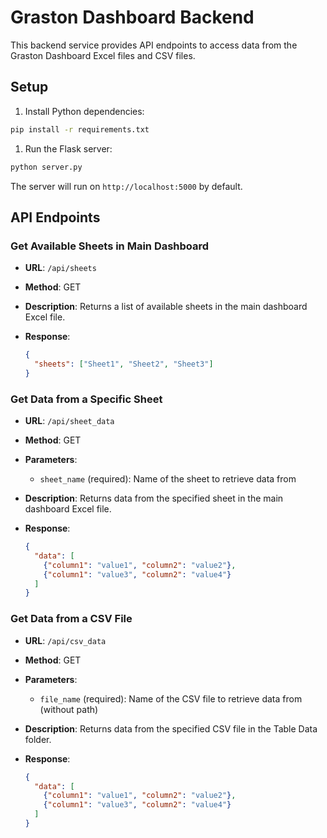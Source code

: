 # Graston Dashboard Backend

This backend service provides API endpoints to access data from the Graston Dashboard Excel files and CSV files.

## Setup

1. Install Python dependencies:

```bash
pip install -r requirements.txt
```

1. Run the Flask server:

```bash
python server.py
```

The server will run on `http://localhost:5000` by default.

## API Endpoints

### Get Available Sheets in Main Dashboard

- **URL**: `/api/sheets`
- **Method**: GET
- **Description**: Returns a list of available sheets in the main dashboard Excel file.
- **Response**:

  ```json
  {
    "sheets": ["Sheet1", "Sheet2", "Sheet3"]
  }
  ```

### Get Data from a Specific Sheet

- **URL**: `/api/sheet_data`
- **Method**: GET
- **Parameters**:
  - `sheet_name` (required): Name of the sheet to retrieve data from
- **Description**: Returns data from the specified sheet in the main dashboard Excel file.
- **Response**:

  ```json
  {
    "data": [
      {"column1": "value1", "column2": "value2"},
      {"column1": "value3", "column2": "value4"}
    ]
  }
  ```

### Get Data from a CSV File

- **URL**: `/api/csv_data`
- **Method**: GET
- **Parameters**:
  - `file_name` (required): Name of the CSV file to retrieve data from (without path)
- **Description**: Returns data from the specified CSV file in the Table Data folder.
- **Response**:

  ```json
  {
    "data": [
      {"column1": "value1", "column2": "value2"},
      {"column1": "value3", "column2": "value4"}
    ]
  }
  ```
